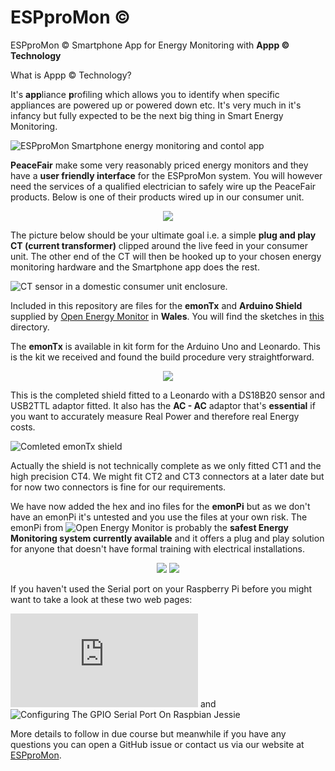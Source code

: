﻿# ESPproMon ©
ESPproMon © Smartphone App for Energy Monitoring with **Appp © Technology**

What is Appp © Technology?

It's **app**liance **p**rofiling which allows you to identify when specific appliances are powered up or powered down etc. It's very much in it's infancy but fully expected to be the next big thing in Smart Energy Monitoring.

![ESPproMon Smartphone energy monitoring and contol app](https://github.com/pieman64/ESPproMon/blob/master/images/ESPproMon%204%20Tabs.png)

**PeaceFair** make some very reasonably priced energy monitors and they have a **user friendly interface** for the ESPproMon system. You will however need the services of a qualified electrician to safely wire up the PeaceFair products. Below is one of their products wired up in our consumer unit.
<p align="center">
<img src="https://github.com/pieman64/ESPproMon/blob/master/images/PZEM-004%20from%20PeaceFair%20installed%20in%20a%20domestic%20electrical%20consumer%20unit.jpg">
</p>

The picture below should be your ultimate goal i.e. a simple **plug and play CT (current transformer)** clipped around the live feed in your consumer unit. The other end of the CT will then be hooked up to your chosen energy monitoring hardware and the Smartphone app does the rest.

![CT sensor in a domestic consumer unit enclosure.](https://github.com/pieman64/ESPproMon/blob/master/images/Consumer%20unit%20with%20CT.jpg)

Included in this repository are files for the **emonTx** and **Arduino Shield** supplied by [Open Energy Monitor](https://community.openenergymonitor.org/) in **Wales**. You will find the sketches in [this](https://github.com/pieman64/ESPproMon/tree/master/OpenEnergyMonitor) directory.

The **emonTx** is available in kit form for the Arduino Uno and Leonardo. This is the kit we received and found the build procedure very straightforward.

<p align="center">
  <img src="https://github.com/pieman64/ESPproMon/blob/master/images/emonTx%20Arduino%20shield%20components.jpg">
</p>

This is the completed shield fitted to a Leonardo with a DS18B20 sensor and USB2TTL adaptor fitted. It also has the **AC - AC** adaptor that's **essential** if you want to accurately measure Real Power and therefore real Energy costs.

![Comleted emonTx shield](https://github.com/pieman64/ESPproMon/blob/master/images/emonTx%20Arduino%20shield%20with%20Leonardo%20DS18B20%20and%20TTL.jpg)

Actually the shield is not technically complete as we only fitted CT1 and the high precision CT4. We might fit CT2 and CT3 connectors at a later date but for now two connectors is fine for our requirements. 

We have now added the hex and ino files for the **emonPi** but as we don't have an emonPi it's untested and you use the files at your own risk. The emonPi from ![Open Energy Monitor](https://shop.openenergymonitor.com/emonpi-3/) is probably the **safest Energy Monitoring system currently available** and it offers a plug and play solution for anyone that doesn't have formal training with electrical installations.
<p align="center">
  <img src="https://github.com/pieman64/ESPproMon/blob/master/images/emonPi%20complete%20with%20enclosure.jpg">
  <img src="https://github.com/pieman64/ESPproMon/blob/master/images/emonPi%20PCB%20with%20Raspberry%20Pi.jpg">
</p>
If you haven't used the Serial port on your Raspberry Pi before you might want to take a look at these two web pages:

![THE RASPBERRY PI UARTS](https://www.raspberrypi.org/documentation/configuration/uart.md) and 
![Configuring The GPIO Serial Port On Raspbian Jessie](https://spellfoundry.com/2016/05/29/configuring-gpio-serial-port-raspbian-jessie-including-pi-3/)

More details to follow in due course but meanwhile if you have any questions you can open a GitHub issue or contact us via our website at [ESPproMon](https://peacefairapp.com/).
